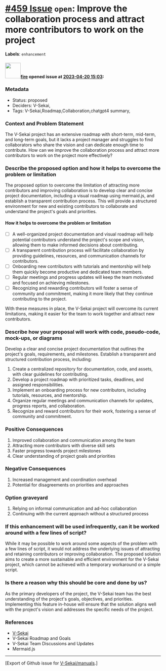 # [\#459 Issue](https://github.com/V-Sekai/manuals/issues/459) `open`: Improve the collaboration process and attract more contributors to work on the project
**Labels**: `enhancement`


#### <img src="https://avatars.githubusercontent.com/u/32321?u=c2e06a3d2b49a467aa907e54aa259516440267cc&v=4" width="50">[fire](https://github.com/fire) opened issue at [2023-04-20 15:03](https://github.com/V-Sekai/manuals/issues/459):

### Metadata

- Status: proposed <!-- draft | proposed | rejected | accepted | deprecated | superseded by -->
- Deciders: V-Sekai,
- Tags: V-Sekai,Roadmap,Collaboration,chatgpt4 summary,


### Context and Problem Statement

The V-Sekai project has an extensive roadmap with short-term, mid-term, and long-term goals, but it lacks a project manager and struggles to find collaborators who share the vision and can dedicate enough time to contribute. How can we improve the collaboration process and attract more contributors to work on the project more effectively?

### Describe the proposed option and how it helps to overcome the problem or limitation

The proposed option to overcome the limitation of attracting more contributors and improving collaboration is to develop clear and concise project documentation, including a visual roadmap using mermaid.js, and establish a transparent contribution process. This will provide a structured environment for new and existing contributors to collaborate and understand the project's goals and priorities.

#### How it helps to overcome the problem or limitation

- [ ] A well-organized project documentation and visual roadmap will help potential contributors understand the project's scope and vision, allowing them to make informed decisions about contributing.
- [ ] A transparent contribution process will facilitate collaboration by providing guidelines, resources, and communication channels for contributors.
- [ ] Onboarding new contributors with tutorials and mentorship will help them quickly become productive and dedicated team members.
- [ ] Regular meetings and progress updates will keep the team motivated and focused on achieving milestones.
- [ ] Recognizing and rewarding contributors will foster a sense of community and commitment, making it more likely that they continue contributing to the project.

With these measures in place, the V-Sekai project will overcome its current limitations, making it easier for the team to work together and attract new contributors.

### Describe how your proposal will work with code, pseudo-code, mock-ups, or diagrams

Develop a clear and concise project documentation that outlines the project's goals, requirements, and milestones. Establish a transparent and structured contribution process, including:

1. Create a centralized repository for documentation, code, and assets, with clear guidelines for contributing.
2. Develop a project roadmap with prioritized tasks, deadlines, and assigned responsibilities.
3. Implement an onboarding process for new contributors, including tutorials, resources, and mentorship.
4. Organize regular meetings and communication channels for updates, progress reports, and collaboration.
5. Recognize and reward contributors for their work, fostering a sense of community and commitment.

### Positive Consequences

1. Improved collaboration and communication among the team
2. Attracting more contributors with diverse skill sets
3. Faster progress towards project milestones
4. Clear understanding of project goals and priorities


### Negative Consequences

1. Increased management and coordination overhead
2. Potential for disagreements on priorities and approaches


### Option graveyard

1. Relying on informal communication and ad-hoc collaboration
2. Continuing with the current approach without a structured process


### If this enhancement will be used infrequently, can it be worked around with a few lines of script?

While it may be possible to work around some aspects of the problem with a few lines of script, it would not address the underlying issues of attracting and retaining contributors or improving collaboration. The proposed solution aims to create a more sustainable and efficient environment for the V-Sekai project, which cannot be achieved with a temporary workaround or a simple script.

### Is there a reason why this should be core and done by us?

As the primary developers of the project, the V-Sekai team has the best understanding of the project's goals, objectives, and priorities. Implementing this feature in-house will ensure that the solution aligns well with the project's vision and addresses the specific needs of the project.

### References

- [V-Sekai](https://v-sekai.org/)
- V-Sekai Roadmap and Goals
- V-Sekai Team Discussions and Updates
- Mermaid.js





-------------------------------------------------------------------------------



[Export of Github issue for [V-Sekai/manuals](https://github.com/V-Sekai/manuals).]
